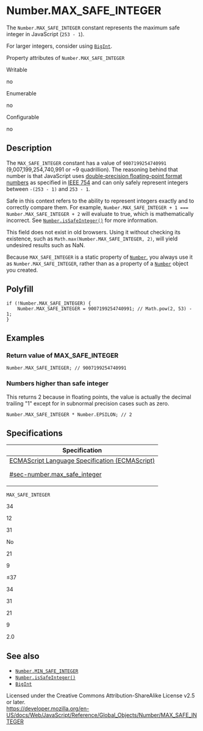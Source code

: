 # Number.MAX_SAFE_INTEGER

The `Number.MAX_SAFE_INTEGER` constant represents the maximum safe integer in JavaScript (`253 - 1`).

For larger integers, consider using [`BigInt`](../bigint).

Property attributes of `Number.MAX_SAFE_INTEGER`

Writable

no

Enumerable

no

Configurable

no

## Description

The `MAX_SAFE_INTEGER` constant has a value of `9007199254740991` (9,007,199,254,740,991 or ~9 quadrillion). The reasoning behind that number is that JavaScript uses [double-precision floating-point format numbers](https://en.wikipedia.org/wiki/Double_precision_floating-point_format) as specified in [IEEE 754](https://en.wikipedia.org/wiki/IEEE_floating_point) and can only safely represent integers between `-(253 - 1)` and `253 - 1`.

Safe in this context refers to the ability to represent integers exactly and to correctly compare them. For example, `Number.MAX_SAFE_INTEGER + 1 === Number.MAX_SAFE_INTEGER + 2` will evaluate to true, which is mathematically incorrect. See [`Number.isSafeInteger()`](issafeinteger) for more information.

This field does not exist in old browsers. Using it without checking its existence, such as `Math.max(Number.MAX_SAFE_INTEGER, 2)`, will yield undesired results such as NaN.

Because `MAX_SAFE_INTEGER` is a static property of [`Number`](../number), you always use it as `Number.MAX_SAFE_INTEGER`, rather than as a property of a [`Number`](../number) object you created.

## Polyfill

    if (!Number.MAX_SAFE_INTEGER) {
        Number.MAX_SAFE_INTEGER = 9007199254740991; // Math.pow(2, 53) - 1;
    }

## Examples

### Return value of MAX_SAFE_INTEGER

    Number.MAX_SAFE_INTEGER; // 9007199254740991

### Numbers higher than safe integer

This returns 2 because in floating points, the value is actually the decimal trailing "1" except for in subnormal precision cases such as zero.

    Number.MAX_SAFE_INTEGER * Number.EPSILON; // 2

## Specifications

<table><thead><tr class="header"><th>Specification</th></tr></thead><tbody><tr class="odd"><td><a href="https://tc39.es/ecma262/#sec-number.max_safe_integer">ECMAScript Language Specification (ECMAScript) 
<br/>

<span class="small">#sec-number.max_safe_integer</span></a></td></tr></tbody></table>

`MAX_SAFE_INTEGER`

34

12

31

No

21

9

≤37

34

31

21

9

2.0

## See also

-   [`Number.MIN_SAFE_INTEGER`](min_safe_integer)
-   [`Number.isSafeInteger()`](issafeinteger)
-   [`BigInt`](../bigint)

 
Licensed under the Creative Commons Attribution-ShareAlike License v2.5 or later.  
<a href="https://developer.mozilla.org/en-US/docs/Web/JavaScript/Reference/Global_Objects/Number/MAX_SAFE_INTEGER" class="_attribution-link">https://developer.mozilla.org/en-US/docs/Web/JavaScript/Reference/Global_Objects/Number/MAX_SAFE_INTEGER</a>

